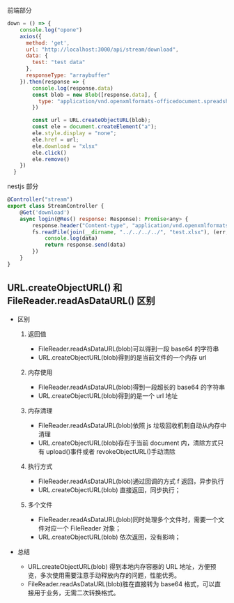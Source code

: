 前端部分
```js
down = () => {
    console.log("opone")
    axios({    
      method: 'get',    
      url: "http://localhost:3000/api/stream/download",    
      data: {      
        test: "test data"    
      },
      responseType: "arraybuffer"
    }).then(response => {      
        console.log(response.data)
        const blob = new Blob([response.data], {
          type: "application/vnd.openxmlformats-officedocument.spreadsheetml.sheet"
        })

        const url = URL.createObjectURL(blob);
        const ele = document.createElement("a");
        ele.style.display = "none";
        ele.href = url;
        ele.download = "xlsx"
        ele.click()
        ele.remove()
    })
  }
```

nestjs 部分
```js
@Controller("stream")
export class StreamController {
    @Get('download')
    async login(@Res() response: Response): Promise<any> {
        response.header("Content-type", "application/vnd.openxmlformats-officedocument.spreadsheetml.sheet") 
        fs.readFile(join(__dirname, "../../../../", "test.xlsx"), (err, data) => {
            console.log(data)      
            return response.send(data)
        })
    }
}
```

## URL.createObjectURL() 和 FileReader.readAsDataURL() 区别

- 区别

  1.  返回值

      - FileReader.readAsDataURL(blob)可以得到一段 base64 的字符串
      - URL.createObjectURL(blob)得到的是当前文件的一个内存 url

  2.  内存使用

      - FileReader.readAsDataURL(blob)得到一段超长的 base64 的字符串
      - URL.createObjectURL(blob)得到的是一个 url 地址

  3.  内存清理

      - FileReader.readAsDataURL(blob)依照 js 垃圾回收机制自动从内存中清理
      - URL.createObjectURL(blob)存在于当前 document 内，清除方式只有 upload()事件或者 revokeObjectURL()手动清除

  4.  执行方式

      - FileReader.readAsDataURL(blob)通过回调的方式 f 返回，异步执行
      - URL.createObjectURL(blob) 直接返回，同步执行；

  5.  多个文件
  
      - FileReader.readAsDataURL(blob)同时处理多个文件时，需要一个文件对应一个 FileReader 对象；
      - URL.createObjectURL(blob) 依次返回，没有影响；

- 总结
  - URL.createObjectURL(blob) 得到本地内存容器的 URL 地址，方便预览，多次使用需要注意手动释放内存的问题，性能优秀。
  - FileReader.readAsDataURL(blob)胜在直接转为 base64 格式，可以直接用于业务，无需二次转换格式。